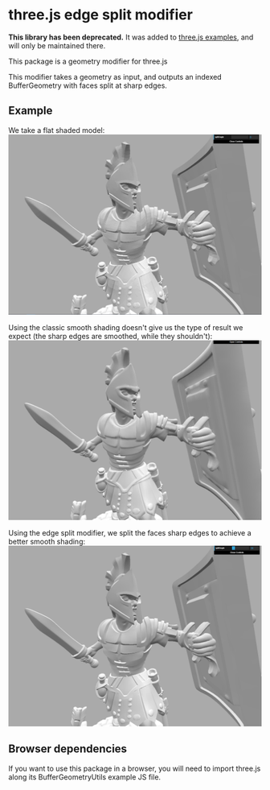 # three.js edge split modifier

**This library has been deprecated.**
It was added to [three.js examples](https://threejs.org/examples/#webgl_modifier_edgesplit), 
and will only be maintained there.

This package is a geometry modifier for three.js

This modifier takes a geometry as input, and outputs an indexed BufferGeometry
with faces split at sharp edges.

## Example

We take a flat shaded model:
![Flat shading](./screenshots/flatShading.png?raw=true)

Using the classic smooth shading doesn't give us the type of result we expect
(the sharp edges are smoothed, while they shouldn't):
![Smooth shading](./screenshots/smoothShading.png?raw=true)

Using the edge split modifier, we split the faces sharp edges to achieve a 
better smooth shading:
![Edge split + smooth shading](./screenshots/edgeSplitSmooth.png?raw=true) 

## Browser dependencies

If you want to use this package in a browser, you will need to import three.js
along its BufferGeometryUtils example JS file. 
